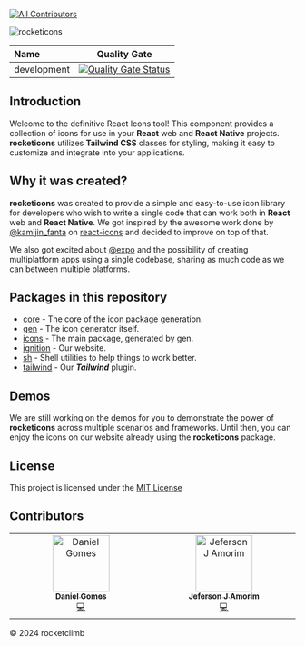 [![All Contributors](https://img.shields.io/github/all-contributors/rocketclimb/rocketicons?color=ee8449&style=flat-square)](#contributors)

![rocketicons](https://github.com/rocketclimb/rocketicons/blob/develop/packages/ignition/public/rocketicons-logo.svg)

| Name        |                                                                                           Quality Gate                                                                                            |
| :---------- | :-----------------------------------------------------------------------------------------------------------------------------------------------------------------------------------------------: |
| development | [![Quality Gate Status](https://sonarcloud.io/api/project_badges/measure?project=rocketclimb_rocketicons&metric=alert_status)](https://sonarcloud.io/summary/new_code?id=rocketclimb_rocketicons) |

## Introduction

Welcome to the definitive React Icons tool!
This component provides a collection of icons for use in your **React** web and **React Native** projects.
**rocketicons** utilizes **Tailwind CSS** classes for styling, making it easy to customize and integrate into your applications.

## Why it was created?

**rocketicons** was created to provide a simple and
easy-to-use icon library for developers who wish to write a single code that can
work both in **React** web and **React Native**. We got inspired by the awesome work done by [@kamijin_fanta](https://github.com/kamijin-fanta) on [react-icons](https://github.com/react-icons/react-icons) and decided to improve on top of that.

We also got excited about [@expo](https://github.com/expo) and the possibility of creating multiplatform apps using a single codebase, sharing as much code as we can between multiple platforms.

## Packages in this repository

- [core](https://github.com/rocketclimb/rocketicons/blob/main/packages/core) - The core of the icon package generation.
- [gen](https://github.com/rocketclimb/rocketicons/blob/main/packages/gen) - The icon generator itself.
- [icons](https://github.com/rocketclimb/rocketicons/blob/main/packages/icons) - The main package, generated by gen.
- [ignition](https://github.com/rocketclimb/rocketicons/blob/main/packages/ignition) - Our website.
- [sh](https://github.com/rocketclimb/rocketicons/blob/main/packages/sh) - Shell utilities to help things to work better.
- [tailwind](https://github.com/rocketclimb/rocketicons/blob/main/packages/tailwind) - Our **_Tailwind_** plugin.

## Demos

We are still working on the demos for you to demonstrate the power of **rocketicons** across multiple scenarios and frameworks. Until then, you can enjoy the icons on our website already using the **rocketicons** package.

## License

This project is licensed under the [MIT License](https://github.com/rocketclimb/rocketicons/blob/develop/LICENSE)

## Contributors

<!-- ALL-CONTRIBUTORS-LIST:START - Do not remove or modify this section -->
<!-- prettier-ignore-start -->
<!-- markdownlint-disable -->
<table>
  <tbody>
    <tr>      
      <td align="center" valign="top" width="14.28%"><a href="https://github.com/anteatergames/ludustack"><img src="https://avatars.githubusercontent.com/u/1039567?v=4?s=100" width="100px;" alt="Daniel Gomes"/><br /><sub><b>Daniel Gomes</b></sub></a><br /><a href="#code-programad" title="Code">💻</a></td>
      <td align="center" valign="top" width="14.28%"><a href="https://github.com/amorimjj"><img src="https://avatars.githubusercontent.com/u/3980851?v=4?s=100" width="100px;" alt="Jeferson J Amorim"/><br /><sub><b>Jeferson J Amorim</b></sub></a><br /><a href="#code-amorimjj" title="Code">💻</a></td>
    </tr>
  </tbody>
</table>

<!-- markdownlint-restore -->
<!-- prettier-ignore-end -->

<!-- ALL-CONTRIBUTORS-LIST:END -->

© 2024 rocketclimb
